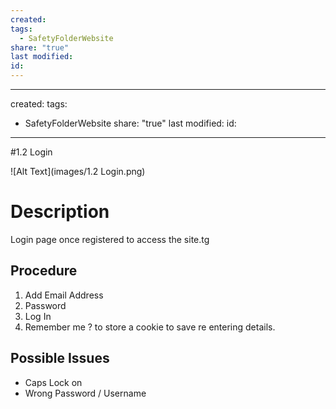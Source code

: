 ```yaml
---
created: 
tags:
  - SafetyFolderWebsite
share: "true"
last modified: 
id: 
---
```

---
created: 
tags:
  - SafetyFolderWebsite
share: "true"
last modified: 
id:
---


#1.2 Login




![Alt Text](images/1.2 Login.png)


# Description

Login page once registered to access the site.tg
##  Procedure

1. Add Email Address
2. Password
3. Log In
4. Remember me ? to store a cookie to save re entering details.

  

## Possible Issues

- Caps Lock on
- Wrong Password / Username

